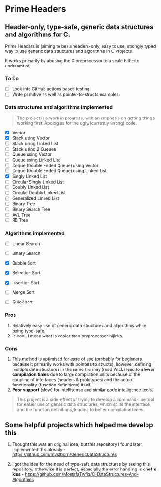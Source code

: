 # Prime Headers
## Header-only, type-safe, generic data structures and algorithms for C.

Prime Headers is (aiming to be) a headers-only, easy to use, strongly typed way to use generic data structures and algorithms in C Projects.

It works primarily by abusing the C preprocessor to a scale hitherto undreamt of.

### To Do
- [ ] Look into GitHub actions based testing
- [ ] Write primitive as well as pointer-to-structs examples

### Data structures and algorithms implemented

> The project is a work in progress, with an emphasis on getting things working first. Apologies for the ugly/(currently wrong) code.

- [x] Vector
- [x] Stack using Vector
- [ ] Stack using Linked List
- [ ] Stack using 2 Queues
- [ ] Queue using Vector
- [ ] Queue using Linked List
- [ ] Deque (Double Ended Queue) using Vector
- [ ] Deque (Double Ended Queue) using Linked List
- [x] Singly Linked List
- [ ] Circular Singly Linked List
- [ ] Doubly Linked List
- [ ] Circular Doubly Linked List
- [ ] Generalized Linked List
- [ ] Binary Tree
- [ ] Binary Search Tree
- [ ] AVL Tree
- [ ] RB Tree

### Algorithms implemented

- [ ] Linear Search
- [ ] Binary Search
- [x] Bubble Sort
- [x] Selection Sort
- [x] Insertion Sort
- [ ] Merge Sort
- [ ] Quick sort


### Pros

1. Relatively easy use of generic data structures and algorithms while being type-safe.
2. Is cool, I mean what is cooler than preprocessor hijinks.

### Cons

1. This method is optimised for ease of use (probably for beginners because it primarily works with pointers to structs), however, defining multiple data structures in the same file may (read WILL) lead to **slower compilation times** due to large compilation units because of the coupling of interfaces (headers & prototypes) and the actual functionality (function definitions) itself.
2. **Poor support** (slow) for Intellisense and similar code intelligence tools.

> This project is a side-effect of trying to develop a command-line tool for easier use of generic data structures, which splits the interface and the function definitions, leading to better compilation times.


## Some helpful projects which helped me develop this

1. Thought this was an original idea, but this repository I found later implemented this already - https://github.com/mystborn/GenericDataStructures

2. I got the idea for the need of type-safe data structures by seeing this repository, otherwise it is perfect, especially the error handling is **chef's kiss** - https://github.com/MostafaTwfiq/C-DataStructures-And-Algorithms